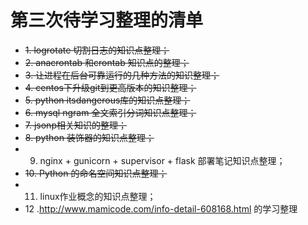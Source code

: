 # 第三次待学习整理的清单

* ~~1. logrotate 切割日志的知识点整理；~~
* ~~2. anacrontab 和crontab 知识点的整理；~~
* ~~3. 让进程在后台可靠运行的几种方法的知识整理；~~
* ~~4. centos下升级git到更高版本的知识整理；~~
* ~~5. python itsdangerous库的知识点整理；~~
* ~~6. mysql ngram 全文索引分词知识点整理；~~
* ~~7. jsonp相关知识的整理；~~
* ~~8. python 装饰器的知识点整理；~~
* 9. nginx + gunicorn + supervisor + flask 部署笔记知识点整理；
* ~~10. Python 的命名空间知识点整理；~~
* 11. linux作业概念的知识点整理；
* 12 .http://www.mamicode.com/info-detail-608168.html 的学习整理